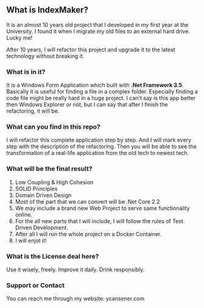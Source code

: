 ## What is IndexMaker?

It is an almost 10 years old project that I developed in my first year at the University. I found it when I migrate my old files to an external hard drive. Lucky me!

After 10 years, I will refactor this project and upgrade it to the latest technology without breaking it.

### What is in it?

It is a Windows Form Application which built with **.Net Framework 3.5**.
Basically it is useful for finding a file in a complex folder. Especially finding a code file might be really hard in a huge project.
I can't say is this app better then Windows Explorer or not, but I can say that after I finish the refactoring, it will be.

### What can you find in this repo?

I will refactor this complete application step by step.
And I will mark every step with the description of the refactoring.
Then you will be able to see the transformation of a real-life application from the old tech to newest tech.

### What will be the final result?

1. Low Coupling & High Cohesion
2. SOLID Principles
3. Domain Driven Design
4. Most of the part that we can convert will be .Net Core 2.2
5. We may include a brand new Web Project to serve same functionality online.
6. For the all new parts that I will include, I will follow the rules of Test Driven Development.
7. After all I will run the whole project on a Docker Container.
8. I will enjot it!

### What is the License deal here?

Use it wisely, freely.
Improve it daily.
Drink responsibly.


### Support or Contact

You can reach me through my website: ycansener.com
